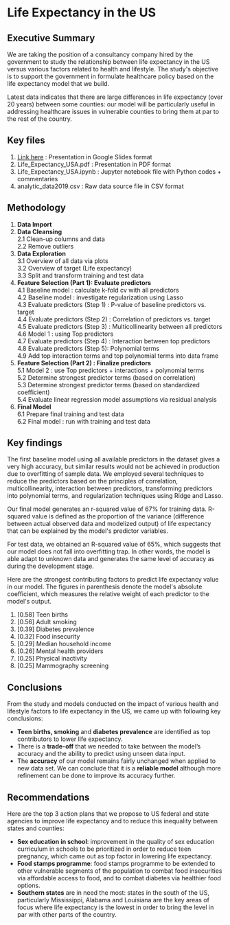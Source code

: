 # Life Expectancy in the US

## Executive Summary
We are taking the position of a consultancy company hired by the government to study the relationship between life expectancy in the US versus various factors related to health and lifestyle. The study's objective is to support the government in formulate healthcare policy based on the life expectancy model that we build.

Latest data indicates that there are large differences in life expectancy (over 20 years) between some counties: our model will be particularly useful in addressing healthcare issues in vulnerable counties to bring them at par to the rest of the country.

## Key files
1. <a href="https://docs.google.com/presentation/d/1lvWhw1TjPNJF9uzwCESKHKAFMNPAXIG8evZ8uMbkQ2M/edit?usp=sharing">Link here</a> : Presentation in Google Slides format
2. Life_Expectancy_USA.pdf : Presentation in PDF format
3. Life_Expectancy_USA.ipynb : Jupyter notebook file with Python codes + commentaries
4. analytic_data2019.csv : Raw data source file in CSV format

## Methodology
1. **Data Import**
2. **Data Cleansing**  
  2.1 Clean-up columns and data  
  2.2 Remove outliers  
3. **Data Exploration**  
  3.1 Overview of all data via plots  
  3.2 Overview of target (Life expectancy)  
  3.3 Split and transform training and test data
4. **Feature Selection (Part 1): Evaluate predictors**  
  4.1 Baseline model : calculate k-fold cv with all predictors  
  4.2 Baseline model : investigate regularization using Lasso  
  4.3 Evaluate predictors (Step 1) : P-value of baseline predictors vs. target  
  4.4 Evaluate predictors (Step 2) : Correlation of predictors vs. target  
  4.5 Evaluate predictors (Step 3) : Multicollinearity between all predictors  
  4.6 Model 1 : using Top predictors  
  4.7 Evaluate predictors (Step 4) : Interaction between top predictors  
  4.8 Evaluate predictors (Step 5): Polynomial terms  
  4.9 Add top interaction terms and top polynomial terms into data frame  
5. **Feature Selection (Part 2) : Finalize predictors**  
  5.1 Model 2 : use Top predictors + interactions + polynomial terms  
  5.2 Determine strongest predictor terms (based on correlation)  
  5.3 Determine strongest predictor terms (based on standardized coefficient)  
  5.4 Evaluate linear regression model assumptions via residual analysis  
6. **Final Model**  
  6.1 Prepare final training and test data  
  6.2 Final model : run with training and test data

## Key findings

The first baseline model using all available predictors in the dataset gives a very high accuracy, but similar results would not be achieved in production due to overfitting of sample data. We employed several techniques to reduce the predictors based on the principles of correlation, multicollinearity, interaction between predictors, transforming predictors into polynomial terms, and regularization techniques using Ridge and Lasso.

Our final model generates an r-squared value of 67% for training data. R-squared value is defined as the proportion of the variance (difference between actual observed data and modelized output) of life expectancy that can be explained by the model's predictor variables.

For test data, we obtained an R-squared value of 65%, which suggests that our model does not fall into overfitting trap. In other words, the model is able adapt to unknown data and generates the same level of accuracy as during the development stage.

Here are the strongest contributing factors to predict life expectancy value in our model. The figures in parenthesis denote the model's absolute coefficient, which measures the relative weight of each predictor to the model's output.
1. [0.58] Teen births
2. [0.56] Adult smoking
3. [0.39] Diabetes prevalence
4. [0.32] Food insecurity
5. [0.29] Median household income
6. [0.26] Mental health providers
7. [0.25] Physical inactivity
8. [0.25] Mammography screening

## Conclusions
From the study and models conducted on the impact of various health and lifestyle factors to life expectancy in the US, we came up with following key conclusions:
- **Teen births, smoking** and **diabetes prevalence** are identified as top contributors to lower life expectancy.
- There is a **trade-off** that we needed to take between the model’s accuracy and the ability to predict using unseen data input.
- The **accuracy** of our model remains fairly unchanged when applied to new data set. We can conclude that it is a **reliable model** although more refinement can be done to improve its accuracy further.

## Recommendations
Here are the top 3 action plans that we propose to US federal and state agencies to improve life expectancy and to reduce this inequality between states and counties:
- **Sex education in school**: improvement in the quality of sex education curriculum in schools to be prioritized in order to reduce teen pregnancy, which came out as top factor in lowering life expectancy.
- **Food stamps programme**: food stamps programme to be extended to other vulnerable segments of the population to combat food insecurities via affordable access to food, and to combat diabetes via healthier food options.
- **Southern states** are in need the most: states in the south of the US, particularly Mississippi, Alabama and Louisiana are the key areas of focus where life expectancy is the lowest in order to bring the level in par with other parts of the country.


